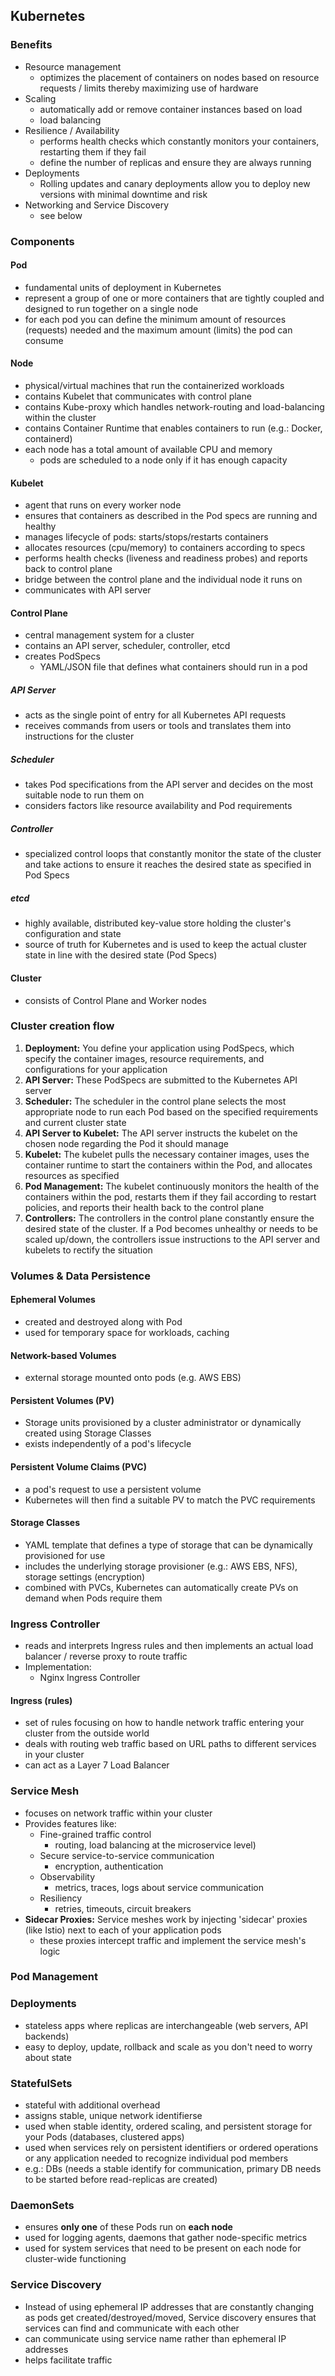 ## Kubernetes
### Benefits
- Resource management
	- optimizes the placement of containers on nodes based on resource requests / limits thereby maximizing use of hardware
- Scaling
	- automatically add or remove container instances based on load
	- load balancing
- Resilience / Availability
	- performs health checks which constantly monitors your containers, restarting them if they fail
	- define the number of replicas and ensure they are always running
- Deployments
	- Rolling updates and canary deployments allow you to deploy new versions with minimal downtime and risk
- Networking and Service Discovery
	- see below
### Components
#### Pod
- fundamental units of deployment in Kubernetes
- represent a group of one or more containers that are tightly coupled and designed to run together on a single node
- for each pod you can define the minimum amount of resources (requests) needed and the maximum amount (limits) the pod can consume
#### Node
- physical/virtual machines that run the containerized workloads
- contains Kubelet that communicates with control plane
- contains Kube-proxy which handles network-routing and load-balancing within the cluster
- contains Container Runtime that enables containers to run (e.g.: Docker, containerd)
- each node has a total amount of available CPU and memory
	- pods are scheduled to a node only if it has enough capacity
#### Kubelet
- agent that runs on every worker node
- ensures that containers as described in the Pod specs are running and healthy
- manages lifecycle of pods: starts/stops/restarts containers
- allocates resources (cpu/memory) to containers according to specs
- performs health checks (liveness and readiness probes) and reports back to control plane
- bridge between the control plane and the individual node it runs on
- communicates with API server
#### Control Plane
- central management system for a cluster
- contains an API server, scheduler, controller, etcd
- creates PodSpecs
	- YAML/JSON file that defines what containers should run in a pod
##### API Server
- acts as the single point of entry for all Kubernetes API requests
- receives commands from users or tools and translates them into instructions for the cluster
##### Scheduler
- takes Pod specifications from the API server and decides on the most suitable node to run them on
- considers factors like resource availability and Pod requirements
##### Controller
- specialized control loops that constantly monitor the state of the cluster and take actions to ensure it reaches the desired state as specified in Pod Specs
##### etcd
- highly available, distributed key-value store holding the cluster's configuration and state
- source of truth for Kubernetes and is used to keep the actual cluster state in line with the desired state (Pod Specs)
#### Cluster
- consists of Control Plane and Worker nodes
### Cluster creation flow
1. **Deployment:** You define your application using PodSpecs, which specify the container images, resource requirements, and configurations for your application
2. **API Server:** These PodSpecs are submitted to the Kubernetes API server
3. **Scheduler:** The scheduler in the control plane selects the most appropriate node to run each Pod based on the specified requirements and current cluster state
4. **API Server to Kubelet:** The API server instructs the kubelet on the chosen node regarding the Pod it should manage
5. **Kubelet:** The kubelet pulls the necessary container images, uses the container runtime to start the containers within the Pod, and allocates resources as specified
6. **Pod Management:** The kubelet continuously monitors the health of the containers within the pod, restarts them if they fail according to restart policies, and reports their health back to the control plane
7. **Controllers:** The controllers in the control plane constantly ensure the desired state of the cluster. If a Pod becomes unhealthy or needs to be scaled up/down, the controllers issue instructions to the API server and kubelets to rectify the situation
### Volumes & Data Persistence
#### Ephemeral Volumes
- created and destroyed along with Pod
- used for temporary space for workloads, caching
#### Network-based Volumes
- external storage mounted onto pods (e.g. AWS EBS)
#### Persistent Volumes (PV)
- Storage units provisioned by a cluster administrator or dynamically created using Storage Classes
- exists independently of a pod's lifecycle
#### Persistent Volume Claims (PVC)
- a pod's request to use a persistent volume
- Kubernetes will then find a suitable PV to match the PVC requirements
#### Storage Classes
- YAML template that defines a type of storage that can be dynamically provisioned for use
- includes the underlying storage provisioner (e.g.: AWS EBS, NFS), storage settings (encryption)
- combined with PVCs, Kubernetes can automatically create PVs on demand when Pods require them
### Ingress Controller
- reads and interprets Ingress rules and then implements an actual load balancer / reverse proxy to route traffic
- Implementation:
	- Nginx Ingress Controller
#### Ingress (rules)
- set of rules focusing on how to handle network traffic entering your cluster from the outside world
- deals with routing web traffic based on URL paths to different services in your cluster
- can act as a Layer 7 Load Balancer
### Service Mesh
- focuses on network traffic within your cluster
- Provides features like:
	- Fine-grained traffic control 
		- routing, load balancing at the microservice level)
    - Secure service-to-service communication 
	    - encryption, authentication
    - Observability 
	    - metrics, traces, logs about service communication
    - Resiliency 
	    - retries, timeouts, circuit breakers
- **Sidecar Proxies:** Service meshes work by injecting 'sidecar' proxies (like Istio) next to each of your application pods
	- these proxies intercept traffic and implement the service mesh's logic
### Pod Management
### Deployments
- stateless apps where replicas are interchangeable (web servers, API backends)
- easy to deploy, update, rollback and scale as you don't need to worry about state
### StatefulSets
- stateful with additional overhead
- assigns stable, unique network identifierse
- used when stable identity, ordered scaling, and persistent storage for your Pods (databases, clustered apps)
- used when services rely on persistent identifiers or ordered operations or any application needed to recognize individual pod members
- e.g.: DBs (needs a stable identify for communication, primary DB needs to be started before read-replicas are created) 
### DaemonSets
- ensures **only one** of these Pods run on **each node**
- used for logging agents, daemons that gather node-specific metrics
- used for system services that need to be present on each node for cluster-wide functioning
### Service Discovery
- Instead of using ephemeral IP addresses that are constantly changing as pods get created/destroyed/moved, Service discovery ensures that services can find and communicate with each other
- can communicate using service name rather than ephemeral IP addresses
- helps facilitate traffic 